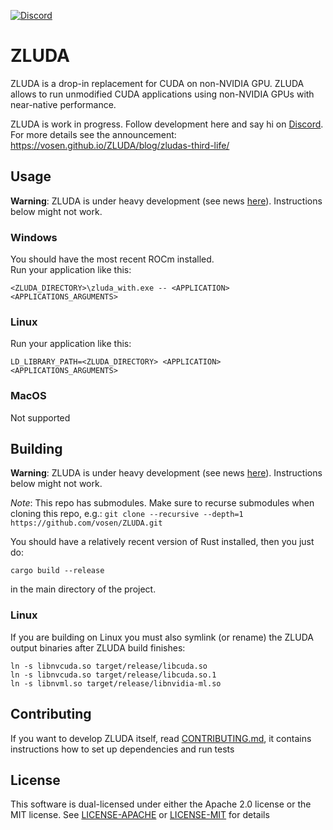 [![Discord](https://img.shields.io/badge/Discord-%235865F2.svg?style=for-the-badge&logo=discord&logoColor=white)](https://discord.gg/sg6BNzXuc7)

# ZLUDA

ZLUDA is a drop-in replacement for CUDA on non-NVIDIA GPU. ZLUDA allows to run unmodified CUDA applications using non-NVIDIA GPUs with near-native performance.

ZLUDA is work in progress. Follow development here and say hi on [Discord](https://discord.gg/sg6BNzXuc7). For more details see the announcement: https://vosen.github.io/ZLUDA/blog/zludas-third-life/


## Usage
**Warning**: ZLUDA is under heavy development (see news [here](https://vosen.github.io/ZLUDA/blog/zludas-third-life/)). Instructions below might not work.

### Windows
You should have the most recent ROCm  installed.\
Run your application like this:
```
<ZLUDA_DIRECTORY>\zluda_with.exe -- <APPLICATION> <APPLICATIONS_ARGUMENTS>
```

### Linux

Run your application like this:
```
LD_LIBRARY_PATH=<ZLUDA_DIRECTORY> <APPLICATION> <APPLICATIONS_ARGUMENTS>
```

### MacOS

Not supported

## Building
**Warning**: ZLUDA is under heavy development (see news [here](https://vosen.github.io/ZLUDA/blog/zludas-third-life/)). Instructions below might not work.

_Note_: This repo has submodules. Make sure to recurse submodules when cloning this repo, e.g.: `git clone --recursive --depth=1 https://github.com/vosen/ZLUDA.git`

 You should have a relatively recent version of Rust installed, then you just do:

```
cargo build --release
```
in the main directory of the project.  
### Linux

If you are building on Linux you must also symlink (or rename) the ZLUDA output binaries after ZLUDA build finishes:
```
ln -s libnvcuda.so target/release/libcuda.so
ln -s libnvcuda.so target/release/libcuda.so.1
ln -s libnvml.so target/release/libnvidia-ml.so
```

## Contributing

If you want to develop ZLUDA itself, read [CONTRIBUTING.md](CONTRIBUTING.md), it contains instructions how to set up dependencies and run tests


## License

This software is dual-licensed under either the Apache 2.0 license or the MIT license. See [LICENSE-APACHE](LICENSE-APACHE) or [LICENSE-MIT](LICENSE-MIT) for details
